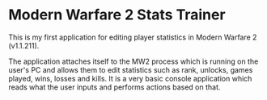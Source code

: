 # Modern Warfare 2 Stats Trainer 
This is my first application for editing player statistics in Modern Warfare 2 (v1.1.211).

The application attaches itself to the MW2 process which is running on the user's PC and allows them to edit statistics such as rank, unlocks, games played, wins, losses and kills. It is a very basic console application which reads what the user inputs and performs actions based on that. 
